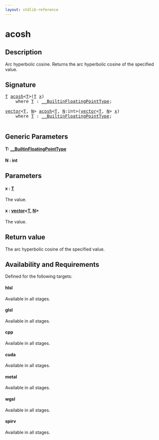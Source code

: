 ```yaml
---
layout: stdlib-reference
---
```


# acosh

## Description

Arc hyperbolic cosine. Returns the arc hyperbolic cosine of the specified value.



## Signature 

<pre>
<a href="acosh.html#typeparam-T" class="code_type">T</a> <a href="acosh.html">acosh</a>&lt;<a href="acosh.html#typeparam-T" class="code_type">T</a>&gt;(<a href="acosh.html#typeparam-T" class="code_type">T</a> <a href="acosh.html#decl-x" class="code_param">x</a>)
    <span class='code_keyword'>where</span> <a href="acosh.html#typeparam-T" class="code_type">T</a> : <a href="../interfaces/0_builtinfloatingpointtype-029hm/index.html" class="code_type">__BuiltinFloatingPointType</a>;

<a href="../types/vector/index.html" class="code_type">vector</a>&lt;<a href="acosh.html#typeparam-T" class="code_type">T</a>, <a href="acosh.html#decl-N" class="code_var">N</a>&gt; <a href="acosh.html">acosh</a>&lt;<a href="acosh.html#typeparam-T" class="code_type">T</a>, <a href="acosh.html#decl-N" class="code_var">N</a>:<span class="code_keyword">int</span>&gt;(<a href="../types/vector/index.html" class="code_type">vector</a>&lt;<a href="acosh.html#typeparam-T" class="code_type">T</a>, <a href="acosh.html#decl-N" class="code_var">N</a>&gt; <a href="acosh.html#decl-x" class="code_param">x</a>)
    <span class='code_keyword'>where</span> <a href="acosh.html#typeparam-T" class="code_type">T</a> : <a href="../interfaces/0_builtinfloatingpointtype-029hm/index.html" class="code_type">__BuiltinFloatingPointType</a>;

</pre>

## Generic Parameters

####  <a id="typeparam-T"></a>T: [\_\_BuiltinFloatingPointType](../interfaces/0_builtinfloatingpointtype-029hm/index.html)
####  <a id="decl-N"></a>N  : int

## Parameters

####  <a id="decl-x"></a>x  : [T](acosh.html#typeparam-T)
The value.

####  <a id="decl-x"></a>x  : [vector](../types/vector/index.html)\<[T](../types/vector/index.html#typeparam-T), [N](../types/vector/index.html#decl-N)\>
The value.


## Return value
The arc hyperbolic cosine of the specified value.


## Availability and Requirements

Defined for the following targets:

#### hlsl
Available in all stages.

#### glsl
Available in all stages.

#### cpp
Available in all stages.

#### cuda
Available in all stages.

#### metal
Available in all stages.

#### wgsl
Available in all stages.

#### spirv
Available in all stages.



